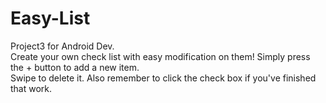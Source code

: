 # Easy-List
Project3 for Android Dev.\
Create your own check list with easy modification on them! Simply press the + button to add a new item.\
Swipe to delete it. Also remember to click the check box if you've finished that work. 
